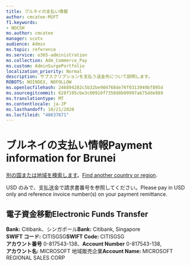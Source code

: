 ```yaml
---
title: ブルネイの支払い情報
author: cmcatee-MSFT
f1.keywords:
- NOCSH
ms.author: cmcatee
manager: scotv
audience: Admin
ms.topic: reference
ms.service: o365-administration
ms.collection: Adm_Commerce_Pay
ms.custom: AdminSurgePortfolio
localization_priority: Normal
description: サブスクリプションを支払う送金先について説明します。
ROBOTS: NOINDEX, NOFOLLOW
ms.openlocfilehash: 246894282c5b32be904768de76f0313949bf895d
ms.sourcegitcommit: 628f195cbe3c00910f7350d8b09997a675dde989
ms.translationtype: MT
ms.contentlocale: ja-JP
ms.lasthandoff: 10/21/2020
ms.locfileid: "48637671"
---
```

# <a name="payment-information-for-brunei"></a><span data-ttu-id="6d9c2-103">ブルネイの支払い情報</span><span class="sxs-lookup"><span data-stu-id="6d9c2-103">Payment information for Brunei</span></span>

<span data-ttu-id="6d9c2-104">[別の国または地域を検索します](../billing-and-payments/pay-for-your-subscription.md)。</span><span class="sxs-lookup"><span data-stu-id="6d9c2-104">[Find another country or region](../billing-and-payments/pay-for-your-subscription.md).</span></span>

<span data-ttu-id="6d9c2-105">USD のみで、支払送金で請求書番号を参照してください。</span><span class="sxs-lookup"><span data-stu-id="6d9c2-105">Please pay in USD only and reference invoice number(s) on your payment remittance.</span></span>

## <a name="electronic-funds-transfer"></a><span data-ttu-id="6d9c2-106">電子資金移動</span><span class="sxs-lookup"><span data-stu-id="6d9c2-106">Electronic Funds Transfer</span></span>

<span data-ttu-id="6d9c2-107">**Bank:** Citibank、シンガポール</span><span class="sxs-lookup"><span data-stu-id="6d9c2-107">**Bank:** Citibank, Singapore</span></span>   
<span data-ttu-id="6d9c2-108">**SWIFT コード:** CITISGSG</span><span class="sxs-lookup"><span data-stu-id="6d9c2-108">**SWIFT Code:** CITISGSG</span></span>  
<span data-ttu-id="6d9c2-109">**アカウント番号** 0-817543-138、</span><span class="sxs-lookup"><span data-stu-id="6d9c2-109">**Account Number** 0-817543-138,</span></span>  
<span data-ttu-id="6d9c2-110">**アカウント名:** MICROSOFT 地域販売企業</span><span class="sxs-lookup"><span data-stu-id="6d9c2-110">**Account Name:** MICROSOFT REGIONAL SALES CORP</span></span>  